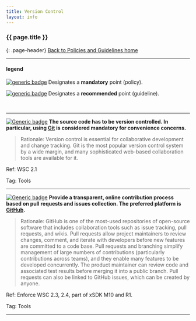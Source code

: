 ```yaml
---
title: Version Control
layout: info
---
```


### {{ page.title }}
{: .page-header}
[Back to Policies and Guidelines home](/radiuss/policies/)

---

#### legend

[![generic badge](https://img.shields.io/badge/M.section-N-blue.svg)]() Designates a __mandatory__ point (policy).

[![generic badge](https://img.shields.io/badge/R.section-N-9cf.svg)]() Designates a __recommended__ point (guideline).

&nbsp;

---

[![Generic badge](https://img.shields.io/badge/M.ver-1-blue.svg)]() **The source code has to be version controlled. In particular, using [Git](https://git-scm.com) is considered mandatory for convenience concerns.**

> Rationale: Version control is essential for collaborative development and change tracking. Git is the most popular version control system by a wide margin, and many sophisticated web-based collaboration tools are available for it.

Ref: WSC 2.1

Tag: Tools 

---

[![Generic badge](https://img.shields.io/badge/M.ver-2-blue.svg)]() **Provide a transparent, online contribution process based on pull requests and issues collection. The preferred platform is [GitHub](https://github.com).**

> Rationale: GitHub is one of the most-used repositories of open-source software that includes collaboration tools such as issue tracking, pull requests, and wikis. Pull requests allow project maintainers to review changes, comment, and iterate with developers before new features are committed to a code base. Pull requests and branching simplify management of large numbers of contributions (particularly contributions across teams), and they enable many features to be developed concurrently. The product maintainer can review code and associated test results before merging it into a public branch. Pull requests can also be linked to GitHub issues, which can be created by anyone.

Ref: Enforce WSC 2.3, 2.4, part of xSDK M10 and R1.

Tag: Tools 

---
